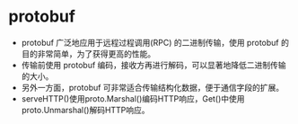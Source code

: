 # protobuf

- protobuf 广泛地应用于远程过程调用(RPC) 的二进制传输，使用 protobuf 的目的非常简单，为了获得更高的性能。
- 传输前使用 protobuf 编码，接收方再进行解码，可以显著地降低二进制传输的大小。
- 另外一方面，protobuf 可非常适合传输结构化数据，便于通信字段的扩展。
- serveHTTP()使用proto.Marshal()编码HTTP响应，Get()中使用proto.Unmarshal()解码HTTP响应。